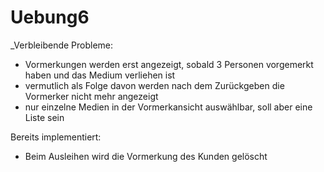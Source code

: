 # Uebung6

_Verbleibende Probleme:

- Vormerkungen werden erst angezeigt, sobald 3 Personen vorgemerkt haben und das Medium verliehen ist
- vermutlich als Folge davon werden nach dem Zurückgeben die Vormerker nicht mehr angezeigt
- nur einzelne Medien in der Vormerkansicht auswählbar, soll aber eine Liste sein

Bereits implementiert:

- Beim Ausleihen wird die Vormerkung des Kunden gelöscht
